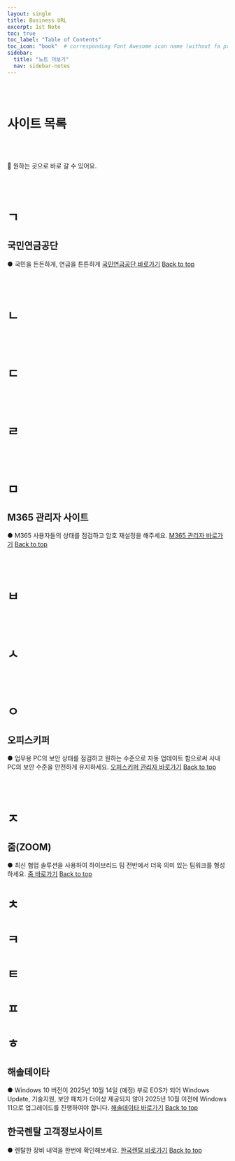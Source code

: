 ```yaml
---
layout: single
title: Business URL
excerpt: 1st Note
toc: true
toc_label: "Table of Contents"
toc_icon: "book"  # corresponding Font Awesome icon name (without fa prefix)
sidebar:
  title: "노트 더보기"
  nav: sidebar-notes
---
```


<br><br>
# 사이트 목록
<br><br>

📮 원하는 곳으로 바로 갈 수 있어요.

<br><br>
# ㄱ
## 국민연금공단
● 국민을 든든하게, 연금을 튼튼하게
<a href="https://www.nps.or.kr/" class="btn btn--info">국민연금공단 바로가기</a>
<a href="#" class="btn btn--success">Back to top</a>
<br>

<br><br>
# ㄴ
<br><br>
# ㄷ

<br><br>
# ㄹ

<br><br>
# ㅁ
## M365 관리자 사이트
● M365 사용자들의 상태를 점검하고 암호 재설정을 해주세요.
<a href="https://admin.microsoft.com/" class="btn btn--info">M365 관리자 바로가기</a>
<a href="#" class="btn btn--success">Back to top</a>
<br>

<br><br>
# ㅂ

<br><br>
# ㅅ

<br><br>
# ㅇ
## 오피스키퍼
● 업무용 PC의 보안 상태를 점검하고 원하는 수준으로 자동 업데이트 함으로써 사내 PC의 보안 수준을 안전하게 유지하세요.
<a href="https://manager.officekeeper.co.kr/login" class="btn btn--info">오피스키퍼 관리자 바로가기</a>
<a href="#" class="btn btn--success">Back to top</a>
<br>

<br><br>
# ㅈ
## 줌(ZOOM)
● 최신 협업 솔루션을 사용하여 하이브리드 팀 전반에서 더욱 의미 있는 팀워크를 형성하세요.
<a href="https://www.zoom.com/ko" class="btn btn--info">줌 바로가기</a>
<a href="#" class="btn btn--success">Back to top</a>
<br>

# ㅊ
# ㅋ
# ㅌ
# ㅍ
# ㅎ
## 해솔데이타
● Windows 10 버전이 2025년 10월 14일 (예정) 부로 EOS가 되어 Windows Update, 기술지원, 보안 패치가 더이상 제공되지 않아 2025년 10월 이전에 Windows 11으로 업그레이드를 진행하여야 합니다.
<a href="https://www.haesoldata.co.kr/windows_end-of-support/" class="btn btn--info">해솔데이타 바로가기</a>
<a href="#" class="btn btn--success">Back to top</a>
<br>

## 한국렌탈 고객정보사이트
● 렌탈한 장비 내역을 한번에 확인해보세요.
<a href="https://www.krsmart.com/login" class="btn btn--info">한국렌탈 바로가기</a>
<a href="#" class="btn btn--success">Back to top</a>
<br>





